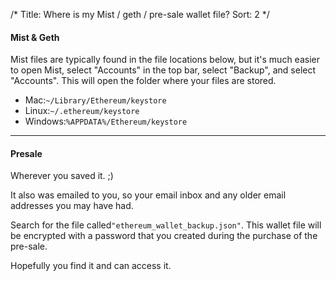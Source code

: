 /*
Title: Where is my Mist / geth / pre-sale wallet file?
Sort: 2
*/

<h4>Mist &amp; Geth</h4>
<p>Mist files are typically found in the file locations below, but it's much easier to open Mist, select "Accounts" in the top bar, select "Backup", and select "Accounts". This will open the folder where your files are stored.</p>
<ul>
<li>Mac:<code>~/Library/Ethereum/keystore</code></li>
<li>Linux:<code>~/.ethereum/keystore</code></li>
<li>Windows:<code>%APPDATA%/Ethereum/keystore</code></li>
</ul>
<hr />
<h4>Presale</h4>
<p>Wherever you saved it. ;)</p>
<p>It also was emailed to you, so your email inbox and any older email addresses you may have had.</p>
<p>Search for the file called<code>"ethereum_wallet_backup.json"</code>. This wallet file will be encrypted with a password that you created during the purchase of the pre-sale.</p>
<p>Hopefully you find it and can access it.</p>